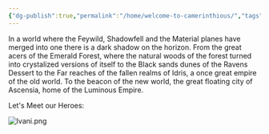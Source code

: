 ```yaml
---
{"dg-publish":true,"permalink":"/home/welcome-to-camerinthious/","tags":["gardenEntry"],"created":"2025-10-25T19:30:02.186-04:00","updated":"2025-10-25T20:38:12.585-04:00"}
---
```


In a world where the Feywild, Shadowfell and the Material planes have merged into one there is a dark shadow on the horizon. From the great acers of the Emerald Forest, where the natural woods of the forest turned into crystalized versions of itself to the Black sands dunes of the Ravens Dessert to the Far reaches of the fallen realms of Idris, a once great empire of the old world. To the beacon of the new world, the great floating city of Ascensia, home of the Luminous Empire.

Let's Meet our Heroes:


![Ivani.png](/img/user/Resources/Ivani.png)
